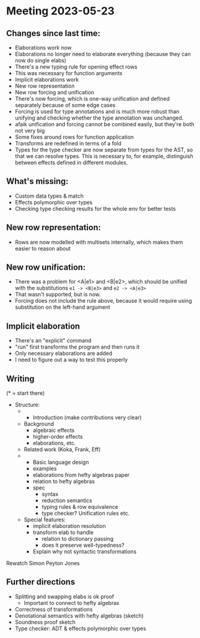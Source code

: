 # Meeting 2023-05-23

## Changes since last time:

- Elaborations work now
- Elaborations no longer need to elaborate everything (because they can now do
  single elabs)
- There's a new typing rule for opening effect rows
- This was necessary for function arguments
- Implicit elaborations work
- New row representation
- New row forcing and unification
- There's now forcing, which is one-way unification and defined separately
  because of some edge cases
- Forcing is used for type annotations and is much more robust than unifying and
  checking whether the type annotation was unchanged.
- afaik unification and forcing cannot be combined easily, but they're both not
  very big
- Some fixes around rows for function application
- Transforms are redefined in terms of a fold
- Types for the type checker are now separate from types for the AST, so that we
  can resolve types. This is necessary to, for example, distinguish between
  effects defined in different modules.

## What's missing:

- Custom data types & match
- Effects polymorphic over types
- Checking type checking results for the whole env for better tests

## New row representation:

- Rows are now modelled with multisets internally, which makes them easier to
  reason about

## New row unification:

- There was a problem for <A|e1> and <B|e2>, which should be unified with the
  substitutions `e1 -> <B|e3>` and `e2 -> <A|e3>`
- That wasn't supported, but is now.
- Forcing does not include the rule above, because it would require using
  substitution on the left-hand argument

## Implicit elaboration

- There's an "explicit" command
- "run" first transforms the program and then runs it
- Only necessary elaborations are added
- I need to figure out a way to test this properly

## Writing

(* = start there)

- Structure:
  - * Introduction (make contributions very clear)
  - Background
    - algebraic effects
    - higher-order effects
    - elaborations, etc.
  - Related work (Koka, Frank, Eff)
  - * Basic language design
    - examples
    - elaborations from hefty algebras paper
    - relation to hefty algebras
    - spec
      - syntax
      - reduction semantics
      - typing rules & row equivalence
      - type checker? Unification rules etc.
  - Special features:
    - implicit elaboration resolution
    - transform elab to handle
      - relation to dictionary passing
      - does it preserve well-typedness?
    - Explain why not syntactic transformations

Rewatch Simon Peyton Jones

## Further directions

- Splitting and swapping elabs is ok proof
  - Important to connect to hefty algebras
- Correctness of transformations
- Denotational semantics with hefty algebras (sketch)
- Soundness proof sketch
- Type checker: ADT & effects polymorphic over types